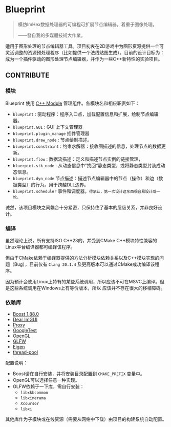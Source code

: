 # Blueprint

> 模仿ImHex数据处理器的可编程可扩展节点编辑器。着重于图像处理。
> 
> ——發自我的多媒體技術大作業。

适用于图形处理的节点编辑器工具。项目初衷在2D游戏中为图形资源提供一个可灵活调整的资源预处理程序（比如提供一个法线贴图生成）。目前的设计目标为：
成为一个插件驱动的图形处理节点编辑器，并作为一些C++新特性的实验项目。

## CONTRIBUTE

### 模块

Blueprint 使用 [C++ Module](https://zh.cppreference.com/w/cpp/language/modules) 管理组件。各模块名和相应职责如下：

- `blueprint` : 驱动程序：程序入口点，加载配置信息和扩展，绘制节点编辑器。
- `blueprint.GUI` : GUI 上下文管理器
- `blueprint.plugin_manage` 插件管理器
- `blueprint.draw_node` : 节点绘制描述。
- `blueprint.constraint` : 约束求解器：接收图描述的信息，处理节点的数据更新。
- `blueprint.flow` : 数据流描述：定义和描述节点实例的链接管理，
- `bluerpint.stk_node` : 从动态信息中”找回“静态类型，或将静态类型封装成动态信息。
- `blueprint.dyn_node` 节点描述：描述节点编辑器中的节点（操作）和边（数据类型）的行为。用于跨越DLL边界。
- `blueprint.scheduler` 事件和调度器。<small>得承认，第一次设计这东西很容易设计成一坨。</small>

诚然，该项目模块之间耦合十分紧密，只保持住了基本的层级关系，并非良好设计。

### 编译

虽然理论上说，所有支持ISO C++23的，并受到CMake C++模块特性兼容的Linux平台编译器都可编译该程序。

但由于CMake依赖于编译器提供的方法分析模块依赖关系以及C++模块实现的问题（Bug），目前仅有 `Clang 20.1.4` 及更高版本可以通过CMake成功编译该程序。

因为预计会使用Linux上特有的某些系统调用，所以应该不可在MSVC上编译。但是这些系统调用在Windows上有等价版本，所以
应该并不存在很大的移植障碍。

### 依赖库

- [Boost 1.88.0](https://www.boost.org/)
- [Dear ImGUI](https://github.com/ocornut/imgui)
- [Proxy](https://github.com/microsoft/proxy)
- [GoogleTest](https://github.com/google/googletest)
- [OpenGL](https://opengl.org/)
- [GLFW](https://github.com/glfw/glfw)
- [Eigen](https://eigen.tuxfamily.org/)
- [thread-pool](https://github.com/DeveloperPaul123/thread-pool)

配置说明：

- Boost请在自行安装，并将安装目录配置到 `CMAKE_PREFIX` 变量中。
- OpenGL可以选择任意一种实现。
- GLFW依赖于一下库，需自行安装：
  - `libxkbcommon`
  - `libxinerama`
  - `Xcoursor`
  - `libxi`

其他库作为子模块或在线资源（需要从网络中下载）由项目的构建系统自动配置。